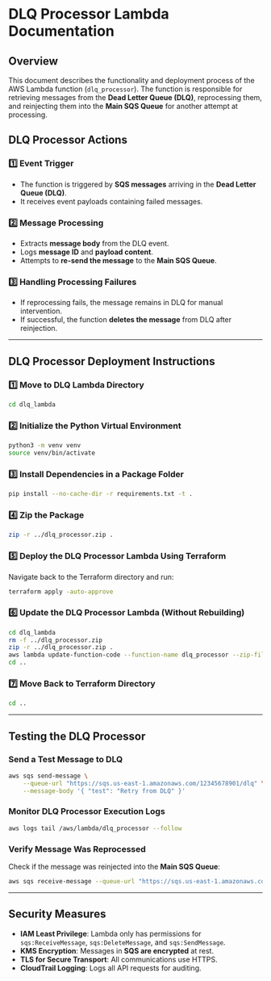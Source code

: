 # **DLQ Processor Lambda Documentation**

## **Overview**
This document describes the functionality and deployment process of the AWS Lambda function (`dlq_processor`). The function is responsible for retrieving messages from the **Dead Letter Queue (DLQ)**, reprocessing them, and reinjecting them into the **Main SQS Queue** for another attempt at processing.

## **DLQ Processor Actions**

### **1️⃣ Event Trigger**
- The function is triggered by **SQS messages** arriving in the **Dead Letter Queue (DLQ)**.
- It receives event payloads containing failed messages.

### **2️⃣ Message Processing**
- Extracts **message body** from the DLQ event.
- Logs **message ID** and **payload content**.
- Attempts to **re-send the message** to the **Main SQS Queue**.

### **3️⃣ Handling Processing Failures**
- If reprocessing fails, the message remains in DLQ for manual intervention.
- If successful, the function **deletes the message** from DLQ after reinjection.

---
## **DLQ Processor Deployment Instructions**

### **1️⃣ Move to DLQ Lambda Directory**
```sh
cd dlq_lambda
```

### **2️⃣ Initialize the Python Virtual Environment**
```sh
python3 -m venv venv
source venv/bin/activate
```

### **3️⃣ Install Dependencies in a Package Folder**
```sh
pip install --no-cache-dir -r requirements.txt -t .
```

### **4️⃣ Zip the Package**
```sh
zip -r ../dlq_processor.zip .
```

### **5️⃣ Deploy the DLQ Processor Lambda Using Terraform**
Navigate back to the Terraform directory and run:
```sh
terraform apply -auto-approve
```

### **6️⃣ Update the DLQ Processor Lambda (Without Rebuilding)**
```sh
cd dlq_lambda
rm -f ../dlq_processor.zip
zip -r ../dlq_processor.zip .
aws lambda update-function-code --function-name dlq_processor --zip-file fileb://../dlq_processor.zip
cd ..
```

### **7️⃣ Move Back to Terraform Directory**
```sh
cd ..
```

---
## **Testing the DLQ Processor**

### **Send a Test Message to DLQ**
```sh
aws sqs send-message \
    --queue-url "https://sqs.us-east-1.amazonaws.com/12345678901/dlq" \
    --message-body '{ "test": "Retry from DLQ" }'
```

### **Monitor DLQ Processor Execution Logs**
```sh
aws logs tail /aws/lambda/dlq_processor --follow
```

### **Verify Message Was Reprocessed**
Check if the message was reinjected into the **Main SQS Queue**:
```sh
aws sqs receive-message --queue-url "https://sqs.us-east-1.amazonaws.com/12345678901/main-queue"
```

---
## **Security Measures**
- **IAM Least Privilege**: Lambda only has permissions for `sqs:ReceiveMessage`, `sqs:DeleteMessage`, and `sqs:SendMessage`.
- **KMS Encryption**: Messages in **SQS are encrypted** at rest.
- **TLS for Secure Transport**: All communications use HTTPS.
- **CloudTrail Logging**: Logs all API requests for auditing.